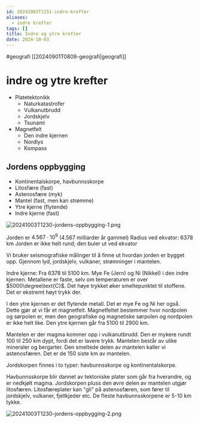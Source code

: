 ```yaml
---
id: 20241003T1151-indre-krefter
aliases:
  - indre krefter
tags: []
title: Indre og ytre krefter
date: 2024-10-03
---
```


#geografi [[20240901T0809-geografi|geografi]]

# indre og ytre krefter

- Platetektonikk
  - Naturkatastrofer
  - Vulkanutbrudd
  - Jordskjelv
  - Tsunami
- Magnetfelt
  - Den indre kjernen
  - Nordlys
  - Kompass

## Jordens oppbygging

- Kontinentalskorpe, havbunnsskorpe
- Litosfære (fast)
- Astenosfære (myk)
- Mantel (fast, men kan strømme)
- Ytre kjerne (flytende)
- Indre kjerne (fast)

![20241003T1230-jordens-oppbygging-1.png](Assets/20241003T1230-jordens-oppbygging-1.png)

Jorden er $4.567 \cdot 10^{9}$ (4.567 milliarder år gammel)
Radius ved ekvator: 6378 km
Jorden er ikke helt rund; den buler ut ved ekvator

Vi bruker seismografiske målinger til å finne ut hvordan jorden er bygget opp. Gjennom lyd, jordskjelv, vulkaner, strømninger i mantelen.

Indre kjerne: Fra 6378 til 5100 km. Mye Fe (Jern) og Ni (Nikkel) i den indre kjernen. Metallene er faste, selv om temperaturen er over $5000\degree\text{C}$. Det høye trykket øker smeltepunktet til stoffene. Det er ekstremt høyt trykk der.

I den ytre kjernen er det flytende metall. Det er mye Fe og Ni her også. Dette gjør at vi får et magnetfelt. Magnetfeltet bestemmer hvor nordpolen og sørpolen er, men den geografiske og magnetiske sørpolen og nordpolen er ikke helt like. Den ytre kjernen går fra 5100 til 2900 km.

Mantelen er der magma kommer opp i vulkanutbrudd. Den er mykere rundt 100 til 250 km dypt, fordi det er lavere trykk. Mantelen består av ulike mineraler og bergarter. Den smeltede delen av mantelen kaller vi astenosfæren. Det er de 150 siste km av mantelen.

Jordskorpen finnes i to typer: havbunnsskorpe og kontinentalskorpe.

Havbunnsskorpe blir dannet av tektoniske plater som går fra hverandre, og er nedkjølt magma. Jordskorpen pluss den øvre delen av mantelen utgjør litosfæren. Litosfæreplater kan "gli" på astenosfæren, som fører til jordskjelv, vulkaner, fjellkjeder etc. De fleste havbunnsskorpene er 5-10 km tykke.

![20241003T1230-jordens-oppbygging-2.png](Assets/20241003T1230-jordens-oppbygging-2.png)
